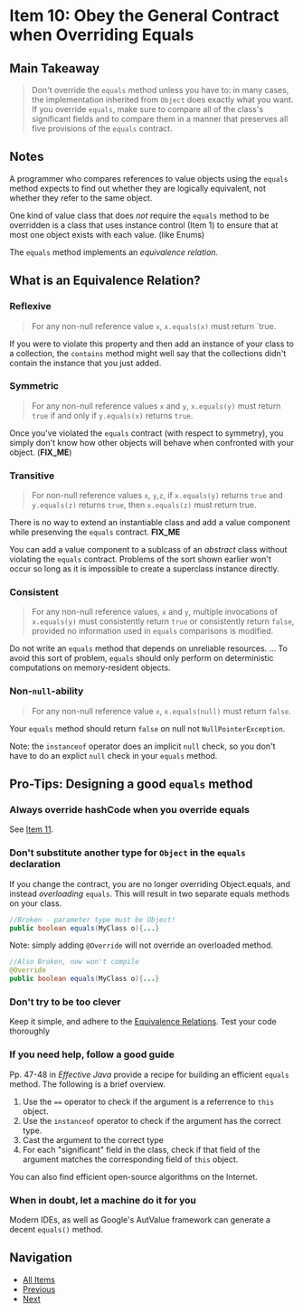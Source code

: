 # Item 10: Obey the General Contract when Overriding Equals

## Main Takeaway

> Don't override the `equals` method unless you have to: in many cases, the implementation inherited from `Object` does exactly what you want. If you override `equals`, make sure to compare all of the class's significant fields and to compare them in a manner that preserves all five provisions of the `equals` contract.

## Notes

A programmer who compares references to value objects using the `equals` method expects to find out whether they are logically equivalent, not whether they refer to the same object.

One kind of value class that does _not_ require the `equals` method to be overridden is a class that uses instance control (Item 1) to ensure that at most one object exists with each value. (like Enums)

The `equals` method implements an _equivalence relation._

## What is an Equivalence Relation?

### Reflexive

> For any non-null reference value `x`, `x.equals(x)` must return `true.

If you were to violate this property and then add an instance of your class to a collection, the `contains` method might well say that the collections didn't contain the instance that you just added.

### Symmetric

> For any non-null reference values `x` and `y`, `x.equals(y)` must return `true` if and only if `y.equals(x)` returns `true`.

Once you've violated the `equals` contract (with respect to symmetry), you simply don't know how other objects will behave when confronted with your object. (**FIX_ME**)

### Transitive

> For non-null reference values `x`, `y`,`z`, if `x.equals(y)` returns `true` and `y.equals(z)` returns `true`, then `x.equals(z)` must return true.

There is no way to extend an instantiable class and add a value component while presenving the `equals` contract. **FIX_ME**

You can add a value component to a sublcass of an _abstract_ class without violating the `equals` contract. Problems of the sort shown earlier won't occur so long as it is impossible to create a superclass instance directly.

### Consistent

>For any non-null reference values, `x` and `y`, multiple invocations of `x.equals(y)` must consistently return `true` or consistently return `false`, provided no information used in `equals` comparisons is modified. 

Do not write an `equals` method that depends on unreliable resources. ... To avoid this sort of problem, `equals` should only perform on deterministic computations on memory-resident objects.

### Non-`null`-ability

> For any non-null reference value `x`, `x.equals(null)` must return `false`.

Your `equals` method should return `false` on null not `NullPointerException`.

Note: the `instanceof` operator does an implicit `null` check, so you don't have to do an explict `null` check in your `equals` method.

## Pro-Tips: Designing a good `equals` method

### Always override hashCode when you override equals

See [Item 11](item-11.md).

### Don't substitute another type for `Object` in the `equals` declaration

If you change the contract, you are no longer overriding Object.equals, and instead _overloading_ `equals`. This will result in two separate equals methods on your class.

```java
//Broken - parameter type must be Object!
public boolean equals(MyClass o){...}
```

Note: simply adding `@Override` will not override an overloaded method.

```java
//Also Broken, now won't compile
@Override
public boolean equals(MyClass o){...}
```

### Don't try to be too clever

Keep it simple, and adhere to the [Equivalence Relations](#what-is-an-equivalence-relation). Test your code thoroughly

### If you need help, follow a good guide

Pp. 47-48 in _Effective Java_ provide a recipe for building an efficient `equals` method. The following is a brief overview.

1. Use the `==` operator to check if the argument is a referrence to `this` object.
2. Use the `instanceof` operator to check if the argument has the correct type.
3. Cast the argument to the correct type
4. For each "significant" field in the class, check if that field of the argument matches the corresponding field of `this` object.


You can also find efficient open-source algorithms on the Internet.

### When in doubt, let a machine do it for you

Modern IDEs, as well as Google's AutValue framework can generate a decent `equals()` method.

## Navigation

- [All Items](../README.md#items)
- [Previous](item-09.md)
- [Next](item-11.md)

